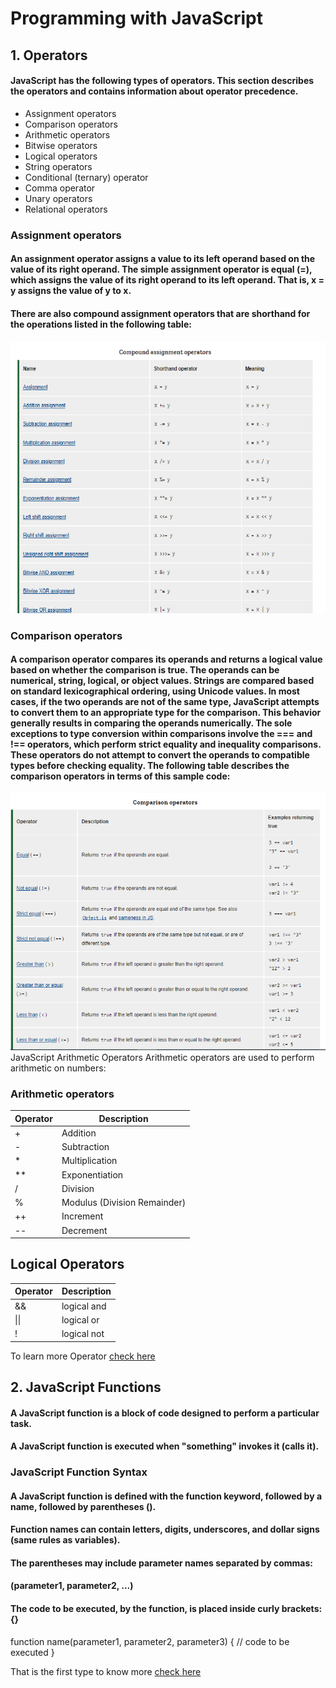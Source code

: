 # Programming with JavaScript 
## 1. Operators
#### JavaScript has the following types of operators. This section describes the operators and contains information about operator precedence.

* Assignment operators
* Comparison operators
* Arithmetic operators
* Bitwise operators
* Logical operators
* String operators
* Conditional (ternary) operator
* Comma operator
* Unary operators
* Relational operators

### Assignment operators
#### An assignment operator assigns a value to its left operand based on the value of its right operand. The simple assignment operator is equal (=), which assigns the value of its right operand to its left operand. That is, x = y assigns the value of y to x.

#### There are also compound assignment operators that are shorthand for the operations listed in the following table:
![](ASSIGNMENT.png)

### Comparison operators
#### A comparison operator compares its operands and returns a logical value based on whether the comparison is true. The operands can be numerical, string, logical, or object values. Strings are compared based on standard lexicographical ordering, using Unicode values. In most cases, if the two operands are not of the same type, JavaScript attempts to convert them to an appropriate type for the comparison. This behavior generally results in comparing the operands numerically. The sole exceptions to type conversion within comparisons involve the === and !== operators, which perform strict equality and inequality comparisons. These operators do not attempt to convert the operands to compatible types before checking equality. The following table describes the comparison operators in terms of this sample code:

![COMPARISON](COMPARISON.png)
JavaScript Arithmetic Operators
Arithmetic operators are used to perform arithmetic on numbers:
### Arithmetic operators
|Operator|	Description|
|--------|-------------|
|+	|Addition|
|-	|Subtraction|
|*	|Multiplication|
|**	|Exponentiation |
|/	|Division|
|%	|Modulus (Division Remainder)|
|++	|Increment|
|--	|Decrement|
## Logical Operators
|Operator|	Description|
|--------|-------------|
|&&	|logical and|
| \|\|	| logical or|
|!|	logical not|

To learn more Operator [check here](https://developer.mozilla.org/en-US/docs/Web/JavaScript/Guide/Expressions_and_Operators#unary_operators)
## 2. JavaScript Functions
####  A JavaScript function is a block of code designed to perform a particular task.

#### A JavaScript function is executed when "something" invokes it (calls it).
### JavaScript Function Syntax

#### A JavaScript function is defined with the function keyword, followed by a name, followed by parentheses ().

#### Function names can contain letters, digits, underscores, and dollar signs (same rules as variables).

#### The parentheses may include parameter names separated by commas:
#### (parameter1, parameter2, ...)

#### The code to be executed, by the function, is placed inside curly brackets: {}

function name(parameter1, parameter2, parameter3) {
  // code to be executed
}

That is the first type to know more [check here](https://developer.mozilla.org/en-US/docs/Web/JavaScript/Guide/Functions)

